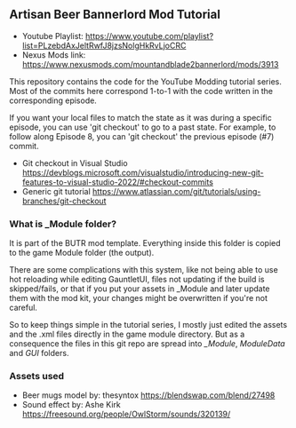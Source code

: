 ## Artisan Beer Bannerlord Mod Tutorial

* Youtube Playlist: https://www.youtube.com/playlist?list=PLzebdAxJeltRwfJ8jzsNolgHkRvLjoCRC
* Nexus Mods link: https://www.nexusmods.com/mountandblade2bannerlord/mods/3913

This repository contains the code for the YouTube Modding tutorial series. Most of the commits here correspond 1-to-1 with the code written in the corresponding episode.

If you want your local files to match the state as it was during a specific episode, you can use 'git checkout' to go to a past state. For example, to follow along Episode 8, you can 'git checkout' the previous episode (#7) commit.
* Git checkout in Visual Studio https://devblogs.microsoft.com/visualstudio/introducing-new-git-features-to-visual-studio-2022/#checkout-commits
* Generic git tutorial https://www.atlassian.com/git/tutorials/using-branches/git-checkout

### What is _Module folder?
It is part of the BUTR mod template. Everything inside this folder is copied to the game Module folder (the output).

There are some complications with this system, like not being able to use hot reloading while editing GauntletUI, files not updating if the build is skipped/fails, or that if you put your assets in _Module and later update them with the mod kit, your changes might be overwritten if you're not careful.

So to keep things simple in the tutorial series, I mostly just edited the assets and the .xml files directly in the game module directory. But as a consequence the files in this git repo are spread into *_Module*, *ModuleData* and *GUI* folders. 

### Assets used
* Beer mugs model by: thesyntox https://blendswap.com/blend/27498
* Sound effect by: Ashe Kirk https://freesound.org/people/OwlStorm/sounds/320139/
